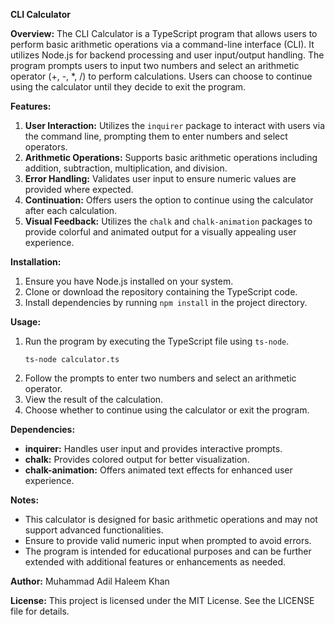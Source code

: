 **CLI Calculator**

**Overview:**
The CLI Calculator is a TypeScript program that allows users to perform basic arithmetic operations via a command-line interface (CLI). It utilizes Node.js for backend processing and user input/output handling. The program prompts users to input two numbers and select an arithmetic operator (+, -, *, /) to perform calculations. Users can choose to continue using the calculator until they decide to exit the program.

**Features:**
1. **User Interaction:** Utilizes the `inquirer` package to interact with users via the command line, prompting them to enter numbers and select operators.
2. **Arithmetic Operations:** Supports basic arithmetic operations including addition, subtraction, multiplication, and division.
3. **Error Handling:** Validates user input to ensure numeric values are provided where expected.
4. **Continuation:** Offers users the option to continue using the calculator after each calculation.
5. **Visual Feedback:** Utilizes the `chalk` and `chalk-animation` packages to provide colorful and animated output for a visually appealing user experience.

**Installation:**
1. Ensure you have Node.js installed on your system.
2. Clone or download the repository containing the TypeScript code.
3. Install dependencies by running `npm install` in the project directory.

**Usage:**
1. Run the program by executing the TypeScript file using `ts-node`.
   ```
   ts-node calculator.ts
   ```
2. Follow the prompts to enter two numbers and select an arithmetic operator.
3. View the result of the calculation.
4. Choose whether to continue using the calculator or exit the program.

**Dependencies:**
- **inquirer:** Handles user input and provides interactive prompts.
- **chalk:** Provides colored output for better visualization.
- **chalk-animation:** Offers animated text effects for enhanced user experience.

**Notes:**
- This calculator is designed for basic arithmetic operations and may not support advanced functionalities.
- Ensure to provide valid numeric input when prompted to avoid errors.
- The program is intended for educational purposes and can be further extended with additional features or enhancements as needed.

**Author:**
Muhammad Adil Haleem Khan

**License:**
This project is licensed under the MIT License. See the LICENSE file for details.
